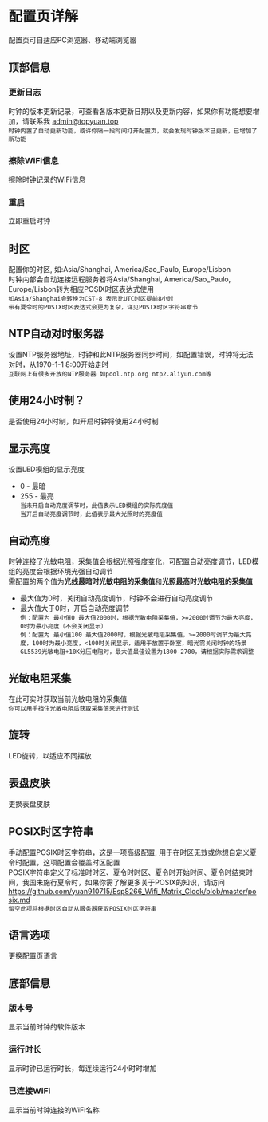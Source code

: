 # 配置页详解

配置页可自适应PC浏览器、移动端浏览器

## 顶部信息

### 更新日志
时钟的版本更新记录，可查看各版本更新日期以及更新内容，如果你有功能想要增加，请联系我 <a href="mailto:admin@topyuan.top">admin@topyuan.top</a>  
`时钟内置了自动更新功能，或许你隔一段时间打开配置页，就会发现时钟版本已更新，已增加了新功能`

### 擦除WiFi信息
擦除时钟记录的WiFi信息

### 重启
立即重启时钟

## 时区
配置你的时区, 如:Asia/Shanghai, America/Sao_Paulo, Europe/Lisbon  
时钟内部会自动连接远程服务器将Asia/Shanghai, America/Sao_Paulo, Europe/Lisbon转为相应POSIX时区表达式使用  
`如Asia/Shanghai会转换为CST-8 表示比UTC时区提前8小时`  
`带有夏令时的POSIX时区表达式会更为复杂，详见POSIX时区字符串章节`

## NTP自动对时服务器
设置NTP服务器地址，时钟和此NTP服务器同步时间，如配置错误，时钟将无法对时，从1970-1-1 8:00开始走时  
`互联网上有很多开放的NTP服务器 如pool.ntp.org ntp2.aliyun.com等`

## 使用24小时制？
是否使用24小时制，如开启时钟将使用24小时制

## 显示亮度
设置LED模组的显示亮度
- 0 - 最暗
- 255 - 最亮  
`当未开启自动亮度调节时，此值表示LED模组的实际亮度值`  
`当开启自动亮度调节时，此值表示最大光照时的亮度值`

## 自动亮度
时钟连接了光敏电阻，采集值会根据光照强度变化，可配置自动亮度调节，LED模组的亮度会根据环境光强自动调节  
需配置的两个值为**光线最暗时光敏电阻的采集值**和**光照最高时光敏电阻的采集值**  
- 最大值为0时，关闭自动亮度调节，时钟不会进行自动亮度调节
- 最大值大于0时，开启自动亮度调节  
`例：配置为 最小值0 最大值2000时，根据光敏电阻采集值，>=2000时调节为最大亮度，0时为最小亮度（不会关闭显示）`  
`例：配置为 最小值100 最大值2000时，根据光敏电阻采集值，>=2000时调节为最大亮度，100时为最小亮度，<100时关闭显示，适用于放置于卧室，暗光需关闭时钟的场景`  
`GL5539光敏电阻+10K分压电阻时，最大值最佳设置为1800-2700，请根据实际需求调整`

## 光敏电阻采集
在此可实时获取当前光敏电阻的采集值  
`你可以用手挡住光敏电阻后获取采集值来进行测试`

## 旋转
LED旋转，以适应不同摆放

## 表盘皮肤
更换表盘皮肤

## POSIX时区字符串
手动配置POSIX时区字符串，这是一项高级配置, 用于在时区无效或你想自定义夏令时配置，这项配置会覆盖时区配置  
POSIX字符串定义了标准时时区、夏令时时区、夏令时开始时间、夏令时结束时间，我国未施行夏令时，如果你需了解更多关于POSIX的知识，请访问 https://github.com/yuan910715/Esp8266_Wifi_Matrix_Clock/blob/master/posix.md  
`留空此项将根据时区自动从服务器获取POSIX时区字符串`  

## 语言选项
更换配置页语言

## 底部信息

### 版本号

显示当前时钟的软件版本

### 运行时长

显示时钟已运行时长，每连续运行24小时时增加

### 已连接WiFi

显示当前时钟连接的WiFi名称